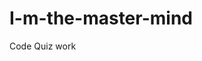 # I-m-the-master-mind
Code Quiz
work
<link rel="stylesheet"type="text/css" href="rest.css"
    <link rel="stylesheet" type="text/css" href=".css">